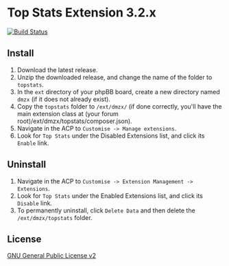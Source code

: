# Top Stats Extension 3.2.x

[![Build Status](https://travis-ci.org/dmzx/phpBB-3.2-Top-Stats.svg?branch=master)](https://travis-ci.org/dmzx/phpBB-3.2-Top-Stats)

## Install

1. Download the latest release.
2. Unzip the downloaded release, and change the name of the folder to `topstats`.
3. In the `ext` directory of your phpBB board, create a new directory named `dmzx` (if it does not already exist).
4. Copy the `topstats` folder to `/ext/dmzx/` (if done correctly, you'll have the main extension class at (your forum root)/ext/dmzx/topstats/composer.json).
5. Navigate in the ACP to `Customise -> Manage extensions`.
6. Look for `Top Stats` under the Disabled Extensions list, and click its `Enable` link.

## Uninstall

1. Navigate in the ACP to `Customise -> Extension Management -> Extensions`.
2. Look for `Top Stats` under the Enabled Extensions list, and click its `Disable` link.
3. To permanently uninstall, click `Delete Data` and then delete the `/ext/dmzx/topstats` folder.

## License
[GNU General Public License v2](http://opensource.org/licenses/GPL-2.0)